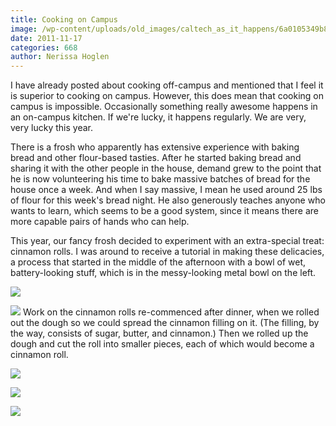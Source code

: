 ```yaml
---
title: Cooking on Campus
image: /wp-content/uploads/old_images/caltech_as_it_happens/6a0105349b8251970b0162fc7d4d9d970d.jpg
date: 2011-11-17
categories: 668
author: Nerissa Hoglen
---
```



I have already posted about cooking off-campus and mentioned that I feel it is superior to cooking on campus. However, this does mean that cooking on campus is impossible. Occasionally something really awesome happens in an on-campus kitchen. If we're lucky, it happens regularly. We are very, very lucky this year.

There is a frosh who apparently has extensive experience with baking bread and other flour-based tasties. After he started baking bread and sharing it with the other people in the house, demand grew to the point that he is now volunteering his time to bake massive batches of bread for the house once a week. And when I say massive, I mean he used around 25 lbs of flour for this week's bread night. He also generously teaches anyone who wants to learn, which seems to be a good system, since it means there are more capable pairs of hands who can help.

This year, our fancy frosh decided to experiment with an extra-special treat: cinnamon rolls. I was around to receive a tutorial in making these delicacies, a process that started in the middle of the afternoon with a bowl of wet, battery-looking stuff, which is in the messy-looking metal bowl on the left.


![](/old_images/caltech_as_it_happens/6a0105349b8251970b01539327e2fa970b.jpg)


![](/old_images/caltech_as_it_happens/6a0105349b8251970b015393b9560d970b.jpg)
Work on the cinnamon rolls re-commenced after dinner, when we rolled out the dough so we could spread the cinnamon filling on it. (The filling, by the way, consists of sugar, butter, and cinnamon.) Then we rolled up the dough and cut the roll into smaller pieces, each of which would become a cinnamon roll.


![](/old_images/caltech_as_it_happens/6a0105349b8251970b015436fb744e970c.jpg)


![](/old_images/caltech_as_it_happens/6a0105349b8251970b01539327fd23970b.jpg)


![](/old_images/caltech_as_it_happens/6a0105349b8251970b0162fc7d800e970d.jpg)
